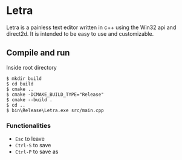 # Letra
Letra is a painless text editor written in c++ using the Win32 api and direct2d. It is intended to be 
easy to use and customizable.
<!-- Its customization is written in lua script. -->
<!-- Why lua you may ask. Because lua is easy to integrate with c++ and is really simple to code in lua. -->
<!-- So customization should be fairly easy to implement. -->

## Compile and run
Inside root directory
```
$ mkdir build
$ cd build
$ cmake ..
$ cmake -DCMAKE_BUILD_TYPE="Release"
$ cmake --build .
$ cd ..
$ bin\Release\Letra.exe src/main.cpp
```

### Functionalities
* `Esc` to leave
* `Ctrl-S` to save
* `Ctrl-P` to save as
